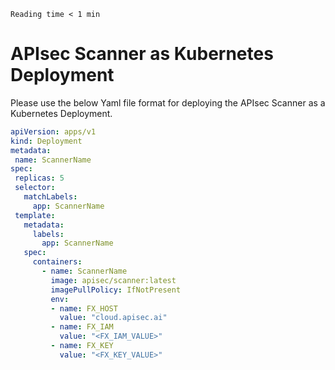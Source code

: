 `Reading time < 1 min`
# APIsec Scanner as Kubernetes Deployment

Please use the below Yaml file format for deploying the APIsec Scanner as a Kubernetes Deployment.

``` yaml
apiVersion: apps/v1
kind: Deployment
metadata:
 name: ScannerName
spec:
 replicas: 5
 selector:
   matchLabels:
     app: ScannerName
 template:
   metadata:
     labels:
       app: ScannerName
   spec:
     containers:
       - name: ScannerName
         image: apisec/scanner:latest
         imagePullPolicy: IfNotPresent
         env:
         - name: FX_HOST
           value: "cloud.apisec.ai"
         - name: FX_IAM
           value: "<FX_IAM_VALUE>"
         - name: FX_KEY
           value: "<FX_KEY_VALUE>"
```
